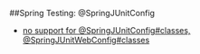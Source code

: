 ##Spring Testing: @SpringJUnitConfig


- [no support for @SpringJUnitConfig#classes, @SpringJUnitWebConfig#classes](https://youtrack.jetbrains.com/issue/IDEA-166549)